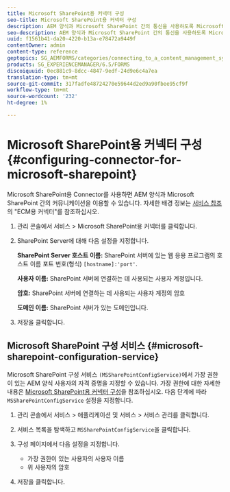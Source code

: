 ```yaml
---
title: Microsoft SharePoint용 커넥터 구성
seo-title: Microsoft SharePoint용 커넥터 구성
description: AEM 양식과 Microsoft SharePoint 간의 통신을 사용하도록 Microsoft SharePoint용 커넥터를 구성합니다.
seo-description: AEM 양식과 Microsoft SharePoint 간의 통신을 사용하도록 Microsoft SharePoint용 커넥터를 구성합니다.
uuid: f1561b41-da20-4220-b13a-e78472a9449f
contentOwner: admin
content-type: reference
geptopics: SG_AEMFORMS/categories/connecting_to_a_content_management_system
products: SG_EXPERIENCEMANAGER/6.5/FORMS
discoiquuid: 0ec881c9-8dcc-4847-9edf-24d9e6c4a7ea
translation-type: tm+mt
source-git-commit: 317fadfe48724270e59644d2ed9a90fbee95cf9f
workflow-type: tm+mt
source-wordcount: '232'
ht-degree: 1%

---
```



# Microsoft SharePoint용 커넥터 구성 {#configuring-connector-for-microsoft-sharepoint}

Microsoft SharePoint용 Connector를 사용하면 AEM 양식과 Microsoft SharePoint 간의 커뮤니케이션을 이용할 수 있습니다. 자세한 배경 정보는 [서비스 참조](https://www.adobe.com/go/learn_aemforms_services_63)의 &quot;ECM용 커넥터&quot;를 참조하십시오.

1. 관리 콘솔에서 서비스 > Microsoft SharePoint용 커넥터를 클릭합니다.
1. SharePoint Server에 대해 다음 설정을 지정합니다.

   **SharePoint Server 호스트 이름:** SharePoint 서버에 있는 웹 응용 프로그램의 호스트 이름 포트 번호(형식) `[hostname]:'port'`.

   **사용자 이름:** SharePoint 서버에 연결하는 데 사용되는 사용자 계정입니다.

   **암호:** SharePoint 서버에 연결하는 데 사용되는 사용자 계정의 암호

   **도메인 이름:** SharePoint 서버가 있는 도메인입니다.

1. 저장을 클릭합니다.

## Microsoft SharePoint 구성 서비스 {#microsoft-sharepoint-configuration-service}

Microsoft SharePoint 구성 서비스 `(MSSharePointConfigService)`에서 가장 권한이 있는 AEM 양식 사용자의 자격 증명을 지정할 수 있습니다. 가장 권한에 대한 자세한 내용은 [Microsoft SharePoint용 커넥터 구성](https://help.adobe.com/en_US/AEMForms/6.1/SharePointConfig/index.html)을 참조하십시오. 다음 단계에 따라 `MSSharePointConfigService` 설정을 지정합니다.

1. 관리 콘솔에서 서비스 > 애플리케이션 및 서비스 > 서비스 관리를 클릭합니다.
1. 서비스 목록을 탐색하고 `MSSharePointConfigService`을 클릭합니다.
1. 구성 페이지에서 다음 설정을 지정합니다.

   * 가장 권한이 있는 사용자의 사용자 이름
   * 위 사용자의 암호

1. 저장을 클릭합니다.


